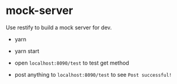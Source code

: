 # mock-server
Use restify to build a mock server for dev.

* yarn

* yarn start

* open `localhost:8090/test` to test get method

* post anything to `localhost:8090/test` to see `Post successful!`
